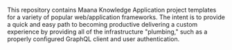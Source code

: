 This repository contains Maana Knowledge Application project templates for a variety of popular web/application frameworks. The intent is to provide a quick and easy path to becoming productive delivering a custom experience by providing all of the infrastructure "plumbing," such as a properly configured GraphQL client and user authentication.
